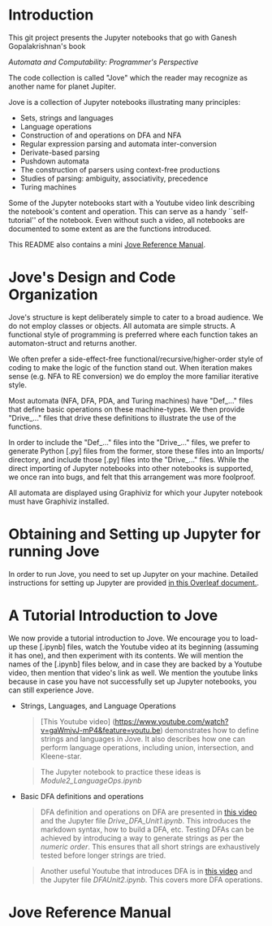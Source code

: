 # Introduction

This git project presents the Jupyter notebooks that go with
Ganesh Gopalakrishnan's book 

 _Automata and Computability: Programmer's Perspective_
 
The code collection is called "Jove" which the reader may
recognize as another name for planet Jupiter.

Jove is a collection of Jupyter notebooks illustrating many
principles:

* Sets, strings and languages
* Language operations
* Construction of and operations on DFA and NFA
* Regular expression parsing and automata inter-conversion
* Derivate-based parsing
* Pushdown automata
* The construction of parsers using context-free productions
* Studies of parsing: ambiguity, associativity, precedence
* Turing machines

Some of the Jupyter notebooks start with a Youtube video link
describing the notebook's content and operation. This can serve
as a handy ``self-tutorial'' of the notebook. Even without such
a video, all notebooks are documented to some extent as are the
functions introduced.

This README also contains a mini
[Jove Reference Manual](#jove-reference-manual).

# Jove's Design and Code Organization

Jove's structure is kept deliberately simple to cater to a broad
audience. We do not employ classes or objects. All automata are
simple structs. A functional style of programming is preferred
where each function takes an automaton-struct and returns another.

We often prefer a side-effect-free functional/recursive/higher-order
style of coding to make the logic of the function stand out.
When iteration makes sense (e.g. NFA to RE conversion) we do employ
the more familiar iterative style.

Most automata (NFA, DFA, PDA, and Turing machines) have "Def_..."
files that define basic operations on these machine-types. We then
provide "Drive_..." files that drive these definitions to illustrate
the use of the functions.

In order to include the "Def_..." files into the "Drive_..." files,
we prefer to generate Python [.py] files from the former, store these
files into an Imports/ directory, and include those [.py] files into
the "Drive_..." files. While the direct importing of Jupyter notebooks
into other notebooks is supported, we once ran into bugs, and felt
that this arrangement was more foolproof.

All automata are displayed using Graphiviz for which your Jupyter
notebook must have Graphiviz installed.

# Obtaining and Setting up Jupyter for running Jove

In order to run Jove, you need to set up Jupyter on your machine.
Detailed instructions for setting up Jupyter are provided
[in this Overleaf document.](https://www.overleaf.com/read/zbdvqwxmcknm).

# A Tutorial Introduction to Jove

We now provide a tutorial introduction to Jove. We encourage you to
load-up these [.ipynb] files, watch the Youtube video at its beginning
(assuming it has one), and then experiment with its contents. We will
mention the names of the [.ipynb] files below, and in case they are
backed by a Youtube video, then mention that video's link as well.
We mention the youtube links because in case you have not successfully
set up Jupyter notebooks, you can still experience Jove.

* Strings, Languages, and Language Operations

  > [This Youtube video]
    (https://www.youtube.com/watch?v=gaWmjvJ-mP4&feature=youtu.be)
    demonstrates how to define strings and languages in Jove. 
    It also describes how one can perform language operations, including
    union, intersection, and Kleene-star.

  > The Jupyter notebook to practice these ideas is
    *Module2_LanguageOps.ipynb*
  
* Basic DFA definitions and operations

  > DFA definition and operations on DFA are presented in
   [this video](https://www.youtube.com/watch?v=Bdr926TeQyQ&feature=youtu.be)
   and the Jupyter file *Drive_DFA_Unit1.ipynb*. This introduces the
   markdown syntax, how to build a DFA, etc. Testing DFAs can be achieved
   by introducing a way to generate strings as per the _numeric order_.
   This ensures that all short strings are exhaustively tested before
   longer strings are tried.

  > Another useful Youtube that introduces DFA is in
   [this video](https://www.youtube.com/watch?v=dGcLHtYLgDU&feature=youtu.be)
   and the Jupyter file *DFAUnit2.ipynb*. This covers more DFA
   operations. 


# Jove Reference Manual

